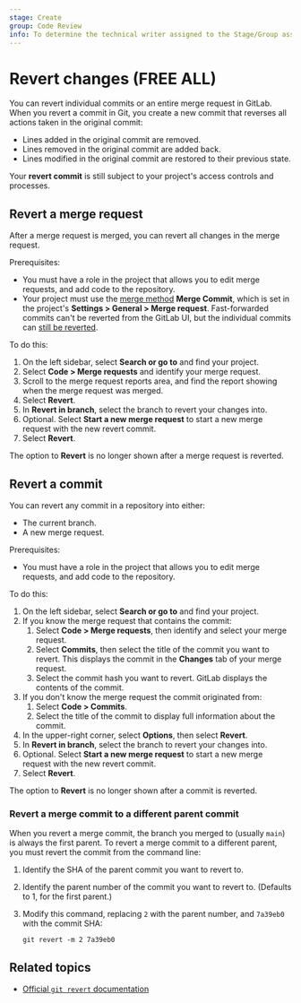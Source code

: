 ```yaml
---
stage: Create
group: Code Review
info: To determine the technical writer assigned to the Stage/Group associated with this page, see https://about.gitlab.com/handbook/product/ux/technical-writing/#assignments
---
```


# Revert changes **(FREE ALL)**

You can revert individual commits or an entire merge request in GitLab.
When you revert a commit in Git, you create a new commit that reverses all actions
taken in the original commit:

- Lines added in the original commit are removed.
- Lines removed in the original commit are added back.
- Lines modified in the original commit are restored to their previous state.

Your **revert commit** is still subject to your project's access controls and processes.

## Revert a merge request

After a merge request is merged, you can revert all changes in the merge request.

Prerequisites:

- You must have a role in the project that allows you to edit merge requests, and add
  code to the repository.
- Your project must use the [merge method](methods/index.md#fast-forward-merge) **Merge Commit**,
  which is set in the project's **Settings > General > Merge request**. Fast-forwarded commits
  can't be reverted from the GitLab UI, but the individual commits can
  [still be reverted](#revert-a-commit).

To do this:

1. On the left sidebar, select **Search or go to** and find your project.
1. Select **Code > Merge requests** and identify your merge request.
1. Scroll to the merge request reports area, and find the report showing when the
   merge request was merged.
1. Select **Revert**.
1. In **Revert in branch**, select the branch to revert your changes into.
1. Optional. Select **Start a new merge request** to start a new merge request with the new revert commit.
1. Select **Revert**.

The option to **Revert** is no longer shown after a merge request is reverted.

## Revert a commit

You can revert any commit in a repository into either:

- The current branch.
- A new merge request.

Prerequisites:

- You must have a role in the project that allows you to edit merge requests, and add
  code to the repository.

To do this:

1. On the left sidebar, select **Search or go to** and find your project.
1. If you know the merge request that contains the commit:
   1. Select **Code > Merge requests**, then identify and select your merge request.
   1. Select **Commits**, then select the title of the commit you want to revert. This displays the commit in the **Changes** tab of your merge request.
   1. Select the commit hash you want to revert. GitLab displays the contents of the commit.
1. If you don't know the merge request the commit originated from:
   1. Select **Code > Commits**.
   1. Select the title of the commit to display full information about the commit.
1. In the upper-right corner, select **Options**, then select **Revert**.
1. In **Revert in branch**, select the branch to revert your changes into.
1. Optional. Select **Start a new merge request** to start a new merge request with the new revert commit.
1. Select **Revert**.

The option to **Revert** is no longer shown after a commit is reverted.

### Revert a merge commit to a different parent commit

When you revert a merge commit, the branch you merged to (usually `main`) is always the
first parent. To revert a merge commit to a different parent,
you must revert the commit from the command line:

1. Identify the SHA of the parent commit you want to revert to.
1. Identify the parent number of the commit you want to revert to. (Defaults to 1, for the first parent.)
1. Modify this command, replacing `2` with the parent number, and `7a39eb0` with the commit SHA:

   ```shell
   git revert -m 2 7a39eb0
   ```

## Related topics

- [Official `git revert` documentation](https://git-scm.com/docs/git-revert)

<!-- ## Troubleshooting

Include any troubleshooting steps that you can foresee. If you know beforehand what issues
one might have when setting this up, or when something is changed, or on upgrading, it's
important to describe those, too. Think of things that may go wrong and include them here.
This is important to minimize requests for support, and to avoid doc comments with
questions that you know someone might ask.

Each scenario can be a third-level heading, for example `### Getting error message X`.
If you have none to add when creating a doc, leave this section in place
but commented out to help encourage others to add to it in the future. -->
